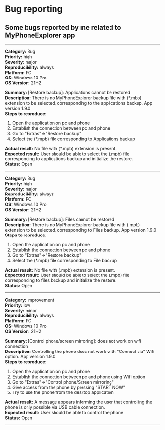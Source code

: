 # Bug reporting </br>
## Some bugs reported by me related to MyPhoneExplorer app </br>

------------------------------------------------------------------------------
**Category:** Bug </br>
**Priority:** high </br>
**Severity:** major </br>
**Reproducibility:** always </br>
**Platform:** PC </br>
**OS:** Windows 10 Pro </br> 
**OS Version:** 21H2 </br>

**Summary:** [Restore backup]: Applications cannot be restored  </br>
**Description:** There is no MyPhoneExplorer backup file with (*.mbp) extension to be selected, corresponding to the applications backup. App version 1.9.0 </br>
**Steps to reproduce:** </br>
1. Open the application on pc and phone
2. Establish the connection between pc and phone
3. Go to "Extras"=>"Restore backup"
4. Select the (*.mpb) file corresponding to Applications backup 

**Actual result:** No file with (*.mpb) extension is present. </br>
**Expected result:** User should be able to select the (.mpb) file corresponding to applications backup and initialize the restore.</br>
**Status:** Open</br>

---------------------------------------------------------------------------------------
**Category:** Bug </br>
**Priority:** high </br>
**Severity:** major </br>
**Reproducibility:** always </br>
**Platform:** PC </br>
**OS:** Windows 10 Pro </br> 
**OS Version:** 21H2 </br>

**Summary:** [Restore backup]: Files cannot be restored  </br>
**Description:**  There is no MyPhoneExplorer backup file with (.mpb) extension to be selected, corresponding to Files backup. App version 1.9.0 </br>
**Steps to reproduce:** </br>
1. Open the application on pc and phone
2. Establish the connection between pc and phone
3. Go to "Extras"=>"Restore backup"
4. Select the (*.mpb) file corresponding to File backup

**Actual result:** No file with (.mpb) extension is present. </br>
**Expected result:** User should be able to select the (.mpb) file corresponding to files backup and initialize the restore.</br>
**Status:** Open</br>

-----------------------------------------------------------------------------------------------
**Category:** Improvement </br>
**Priority:** low </br>
**Severity:** minor </br>
**Reproducibility:** always </br>
**Platform:** PC </br>
**OS:** Windows 10 Pro </br> 
**OS Version:** 21H2 </br>

**Summary:** [Control phone/screen mirroring]: does not work on wifi connection  </br>
**Description:** Controlling the phone does not work with "Connect via" Wifi option. App version 1.9.0 </br>
**Steps to reproduce:** </br>
1. Open the application on pc and phone
2. Establish the connection between pc and phone using Wifi option
3. Go to "Extras"=>"Control phone/Screen mirroring"
4. Give access from the phone by pressing "START NOW"
5. Try to use the phone from the desktop application

**Actual result:** A message appears informing the user that controlling the phone is only possible via USB cable connection. </br>
**Expected result:** User should be able to control the phone </br>
**Status:** Open</br>

---------------------------------------------------------------------------------------------------------